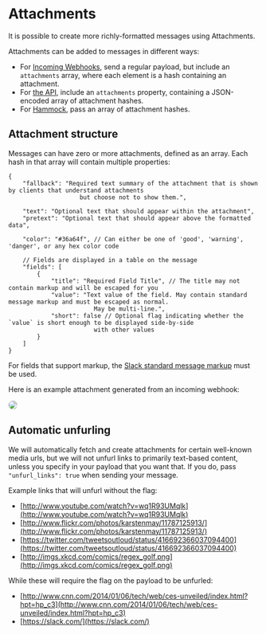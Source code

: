 # Attachments

It is possible to create more richly-formatted messages using Attachments.

Attachments can be added to messages in different ways:

* For [Incoming Webhooks](https://my.slack.com/services/new/incoming-webhook), send a regular payload, but include an `attachments` array, where each element is a hash containing an attachment.
* For [the API](/methods/chat.postMessage), include an `attachments` property, containing a JSON-encoded array of attachment hashes.
* For [Hammock](https://github.com/tinyspeck/hammock), pass an array of attachment hashes.


## Attachment structure

Messages can have zero or more attachments, defined as an array. Each hash in that array will contain multiple properties:

	{
		"fallback": "Required text summary of the attachment that is shown by clients that understand attachments
						but choose not to show them.",

		"text": "Optional text that should appear within the attachment",
		"pretext": "Optional text that should appear above the formatted data",

		"color": "#36a64f", // Can either be one of 'good', 'warning', 'danger', or any hex color code

		// Fields are displayed in a table on the message
		"fields": [
			{
				"title": "Required Field Title", // The title may not contain markup and will be escaped for you
				"value": "Text value of the field. May contain standard message markup and must be escaped as normal.
							May be multi-line.",
				"short": false // Optional flag indicating whether the `value` is short enough to be displayed side-by-side
							with other values
			}
		]
	}

For fields that support markup, the [Slack standard message markup](/docs/formatting) must be used.

Here is an example attachment generated from an incoming webhook:

<img src="/img/integrations/incoming_webhook_attachment.v1391019288.png" style="border-radius: 0.5rem; border: 1px solid #DDD;">


## Automatic unfurling

We will automatically fetch and create attachments for certain well-known media urls, but we will not unfurl links
to primarily text-based content, unless you specify in your payload that you want that.
If you do, pass `"unfurl_links": true` when sending your message.

Example links that will unfurl without the flag:

* [http://www.youtube.com/watch?v=wq1R93UMqlk](http://www.youtube.com/watch?v=wq1R93UMqlk)
* [http://www.flickr.com/photos/karstenmay/11787125913/](http://www.flickr.com/photos/karstenmay/11787125913/)
* [https://twitter.com/tweetsoutloud/status/416692366037094400](https://twitter.com/tweetsoutloud/status/416692366037094400)
* [http://imgs.xkcd.com/comics/regex_golf.png](http://imgs.xkcd.com/comics/regex_golf.png)

While these will require the flag on the payload to be unfurled:

* [http://www.cnn.com/2014/01/06/tech/web/ces-unveiled/index.html?hpt=hp_c3](http://www.cnn.com/2014/01/06/tech/web/ces-unveiled/index.html?hpt=hp_c3)
* [https://slack.com/](https://slack.com/)
